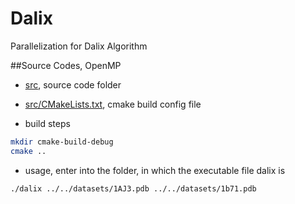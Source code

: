 # Dalix
Parallelization for Dalix Algorithm

##Source Codes, OpenMP
- [src](src), source code folder

- [src/CMakeLists.txt](src/CMakeLists.txt), cmake build config file

- build steps

```zsh
mkdir cmake-build-debug
cmake ..
```

- usage, enter into the folder, in which the executable file dalix is

```zsh
./dalix ../../datasets/1AJ3.pdb ../../datasets/1b71.pdb
```

